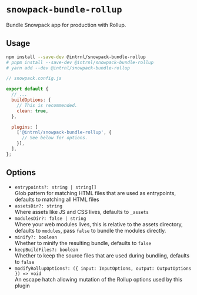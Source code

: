 # `snowpack-bundle-rollup`

Bundle Snowpack app for production with Rollup.

## Usage

```sh
npm install --save-dev @intrnl/snowpack-bundle-rollup
# pnpm install --save-dev @intrnl/snowpack-bundle-rollup
# yarn add --dev @intrnl/snowpack-bundle-rollup
```

```js
// snowpack.config.js

export default {
  // ...  
  buildOptions: {
    // This is recommended.
    clean: true,
  },

  plugins: [
    ['@intrnl/snowpack-bundle-rollup', {
      // See below for options.
    }],
  ],
};
```

## Options

- `entrypoints?: string | string[]`  
  Glob pattern for matching HTML files that are used as entrypoints, defaults to
  matching all HTML files
- `assetsDir?: string`  
  Where assets like JS and CSS lives, defaults to `_assets`
- `modulesDir?: false | string`  
  Where your web modules lives, this is relative to the assets directory,
  defaults to `modules`, pass `false` to bundle the modules directly.
- `minify?: boolean`  
  Whether to minify the resulting bundle, defaults to `false`
- `keepBuildFiles?: boolean`  
  Whether to keep the source files that are used during bundling,
  defaults to `false`
- `modifyRollupOptions?: ({ input: InputOptions, output: OutputOptions }) => void`  
  An escape hatch allowing mutation of the Rollup options used by this plugin
